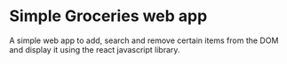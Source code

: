 # Simple Groceries web app

A simple web app to add, search and remove certain items from the DOM and display it using the react javascript library.
